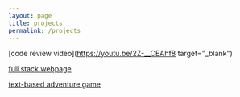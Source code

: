 ```yaml
---
layout: page
title: projects
permalink: /projects
---
```

[code review video](https://youtu.be/2Z-__CEAhf8 target="_blank")    
   

[full stack webpage](/courses-page)   
   

[text-based adventure game](/text-game)
